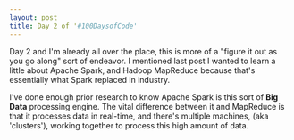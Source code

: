 ```yaml
---
layout: post
title: Day 2 of '#100DaysofCode'
---
```


Day 2 and I'm already all over the place, this is more of a "figure it out as you go along" sort of endeavor. I mentioned last post I wanted to learn a little about Apache Spark, and Hadoop MapReduce because that's essentially what Spark replaced in industry. 

I've done enough prior research to know Apache Spark is this sort of **Big Data** processing engine. The vital difference between it and MapReduce is that it processes data in real-time, and there's multiple machines, (aka 'clusters'), working together to process this high amount of data. 











